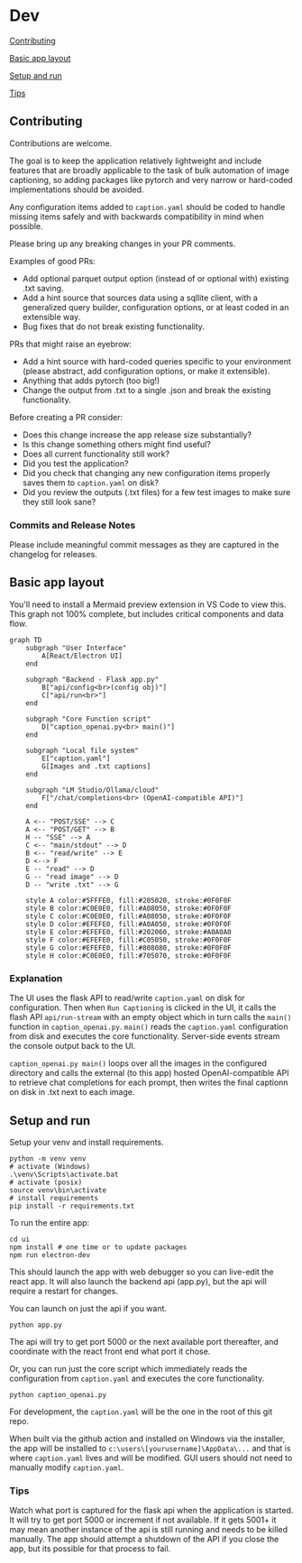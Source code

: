 # Dev

[Contributing](Contributing)

[Basic app layout](Basic_app_layout)

[Setup and run](Setup_and_run)

[Tips](Tips)

## Contributing

Contributions are welcome.

The goal is to keep the application relatively lightweight and include features that are broadly applicable to the task of bulk automation of image captioning, so adding packages like pytorch and very narrow or hard-coded implementations should be avoided.

Any configuration items added to `caption.yaml` should be coded to handle missing items safely and with backwards compatibility in mind when possible.  

Please bring up any breaking changes in your PR comments.

Examples of good PRs:
- Add optional parquet output option (instead of or optional with) existing .txt saving.
- Add a hint source that sources data using a sqllite client, with a generalized query builder, configuration options, or at least coded in an extensible way.
- Bug fixes that do not break existing functionality.

PRs that might raise an eyebrow:
- Add a hint source with hard-coded queries specific to your environment (please abstract, add configuration options, or make it extensible).
- Anything that adds pytorch (too big!)
- Change the output from .txt to a single .json and break the existing functionality.

Before creating a PR consider:
- Does this change increase the app release size substantially? 
- Is this change something others might find useful?
- Does all current functionality still work?
- Did you test the application?
- Did you check that changing any new configuration items properly saves them to `caption.yaml` on disk?
- Did you review the outputs (.txt files) for a few test images to make sure they still look sane?

### Commits and Release Notes

Please include meaningful commit messages as they are captured in the changelog for releases. 

## Basic app layout

You'll need to install a Mermaid preview extension in VS Code to view this.  This graph not 100% complete, but includes critical components and data flow.

```mermaid
graph TD
    subgraph "User Interface"
        A[React/Electron UI]
    end

    subgraph "Backend - Flask app.py"
        B["api/config<br>(config obj)"]
        C["api/run<br>"]
    end

    subgraph "Core Function script"
        D["caption_openai.py<br> main()"]
    end

    subgraph "Local file system"
        E["caption.yaml"]
        G[Images and .txt captions]
    end

    subgraph "LM Studio/Ollama/cloud"
        F["/chat/completions<br> (OpenAI-compatible API)"]
    end

    A <-- "POST/SSE" --> C
    A <-- "POST/GET" --> B
    H -- "SSE" --> A
    C <-- "main/stdout" --> D
    B <-- "read/write" --> E
    D <--> F
    E -- "read" --> D
    G -- "read image" --> D
    D -- "write .txt" --> G

    style A color:#5FFFE0, fill:#205020, stroke:#0F0F0F
    style B color:#C0E0E0, fill:#A08050, stroke:#0F0F0F
    style C color:#C0E0E0, fill:#A08050, stroke:#0F0F0F
    style D color:#EFEFE0, fill:#A0A050, stroke:#0F0F0F
    style E color:#EFEFE0, fill:#202060, stroke:#A0A0A0
    style F color:#EFEFE0, fill:#C05050, stroke:#0F0F0F
    style G color:#EFEFE0, fill:#808080, stroke:#0F0F0F
    style H color:#C0E0E0, fill:#705070, stroke:#0F0F0F
```
### Explanation

The UI uses the flask API to read/write `caption.yaml` on disk for configuration. Then when `Run Captioning` is clicked in the UI, it calls the flash API `api/run-stream` with an empty object which in turn calls the `main()` function in  `caption_openai.py`. `main()` reads the `caption.yaml` configuration from disk and executes the core functionality.  Server-side events stream the console output back to the UI.

`caption_openai.py main()` loops over all the images in the configured directory and calls the external (to this app) hosted OpenAI-compatible API to retrieve chat completions for each prompt, then writes the final captionn on disk in .txt next to each image.

## Setup and run

Setup your venv and install requirements.

    python -m venv venv
    # activate (Windows)
    .\venv\Scripts\activate.bat
    # activate (posix)
    source venv\bin\activate
    # install requirements
    pip install -r requirements.txt

To run the entire app:
    
    cd ui
    npm install # one time or to update packages
    npm run electron-dev

This should launch the app with web debugger so you can live-edit the react app.  It will also launch the backend api (app.py), but the api will require a restart for changes.

You can launch on just the api if you want.

    python app.py

The api will try to get port 5000 or the next available port thereafter, and coordinate with the react front end what port it chose.

Or, you can run just the core script which immediately reads the configuration from `caption.yaml` and executes the core functionality.

    python caption_openai.py

For development, the `caption.yaml` will be the one in the root of this git repo.  

When built via the github action and installed on Windows via the installer, the app will be installed to `c:\users\[yourusername]\AppData\...` and that is where `caption.yaml` lives and will be modified. GUI users should not need to manually modify `caption.yaml`.

### Tips

Watch what port is captured for the flask api when the application is started.  It will try to get port 5000 or increment if not available.  If it gets 5001+ it may mean another instance of the api is still running and needs to be killed manually.  The app should attempt a shutdown of the API if you close the app, but its possible for that process to fail.

